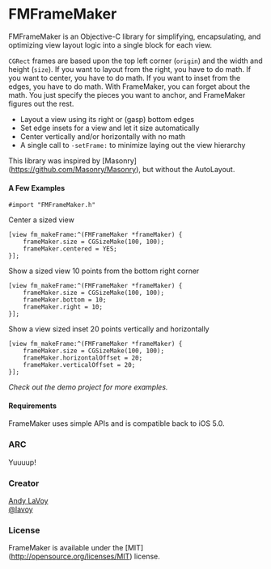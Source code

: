 # FMFrameMaker

FMFrameMaker is an Objective-C library for simplifying, encapsulating, and optimizing view layout logic into a single block for each view.

`CGRect` frames are based upon the top left corner (`origin`) and the width and height (`size`). If you want to layout from the right, you have to do math. If you want to center, you have to do math. If you want to inset from the edges, you have to do math. With FrameMaker, you can forget about the math. You just specify the pieces you want to anchor, and FrameMaker figures out the rest.

- Layout a view using its right or (gasp) bottom edges
- Set edge insets for a view and let it size automatically
- Center vertically and/or horizontally with no math
- A single call to `-setFrame:` to minimize laying out the view hierarchy

This library was inspired by [Masonry] (https://github.com/Masonry/Masonry), but without the AutoLayout.

#### A Few Examples

```objc
#import "FMFrameMaker.h"
```
Center a sized view
```objc
[view fm_makeFrame:^(FMFrameMaker *frameMaker) {
	frameMaker.size = CGSizeMake(100, 100);
	frameMaker.centered = YES;
}];
```
Show a sized view 10 points from the bottom right corner
```objc
[view fm_makeFrame:^(FMFrameMaker *frameMaker) {
	frameMaker.size = CGSizeMake(100, 100);
	frameMaker.bottom = 10;
	frameMaker.right = 10;
}];
```
Show a view sized inset 20 points vertically and horizontally
```objc
[view fm_makeFrame:^(FMFrameMaker *frameMaker) {
	frameMaker.size = CGSizeMake(100, 100);
	frameMaker.horizontalOffset = 20;
	frameMaker.verticalOffset = 20;
}];
```

*Check out the demo project for more examples.*


#### Requirements

FrameMaker uses simple APIs and is compatible back to iOS 5.0.

### ARC

Yuuuup!

### Creator

[Andy LaVoy](http://github.com/lavoy)  
[@lavoy](https://twitter.com/lavoy)

### License

FrameMaker is available under the [MIT] (http://opensource.org/licenses/MIT) license.